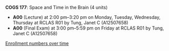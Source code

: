 **COGS 177**: Space and Time in the Brain (4 units)

- **A00** (Lecture) at 2:00 pm–3:20 pm on Monday, Tuesday, Wednesday, Thursday at RCLAS R01 by Tung, Janet C (A12507658)
- **A00** (Final Exam) at 3:00 pm–5:59 pm on Friday at RCLAS R01 by Tung, Janet C (A12507658)

[Enrollment numbers over time](./COGS177.tsv)
